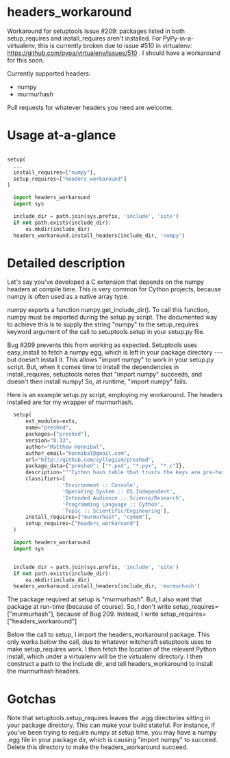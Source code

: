 headers_workaround
==================

Workaround for setuptools Issue #209: packages listed in both setup\_requires and install_requires aren't installed. For PyPy-in-a-virtualenv, this is currently broken due to issue #510 in virtualenv: https://github.com/pypa/virtualenv/issues/510 . I should have a workaround for this soon.

Currently supported headers:

* numpy
* murmurhash

Pull requests for whatever headers you need are welcome.

# Usage at-a-glance

```python

setup(
  ...
  install_requires=["numpy"],
  setup_requires=["headers_workaround"]
)

  import headers_workaround
  import sys

  include_dir = path.join(sys.prefix, 'include', 'site')
  if not path.exists(include_dir):
      os.mkdir(include_dir)
  headers_workaround.install_headers(include_dir, 'numpy')
```

# Detailed description

Let's say you've developed a C extension that depends on the numpy headers at compile time. This is very common for Cython projects, because numpy is often used as a native array type.

numpy exports a function numpy.get_include_dir(). To call this function, numpy must be imported during the setup.py script. The documented way to achieve this is to supply the string "numpy" to the setup_requires keyword argument of the call to setuptools.setup in your setup.py file.

Bug #209 prevents this from working as expected.  Setuptools uses easy_install to fetch a numpy egg, which is left in your package directory --- but doesn't install it. This allows "import numpy" to work in your setup.py script.  But, when it comes time to install the dependencies in install_requires, setuptools notes that "import numpy" succeeds, and doesn't then install numpy! So, at runtime, "import numpy" fails.

Here is an example setup.py script, employing my workaround. The headers installed are for my wrapper of murmurhash.

```python
  setup(
      ext_modules=exts,
      name="preshed",
      packages=["preshed"],
      version="0.33",
      author="Matthew Honnibal",
      author_email="honnibal@gmail.com",
      url="http://github.com/syllog1sm/preshed",
      package_data={"preshed": ["*.pxd", "*.pyx", "*.c"]},
      description="""Cython hash table that trusts the keys are pre-hashed""",
      classifiers=[
                  'Environment :: Console',
                  'Operating System :: OS Independent',
                  'Intended Audience :: Science/Research',
                  'Programming Language :: Cython',
                  'Topic :: Scientific/Engineering'],
      install_requires=["murmurhash", "cymem"],
      setup_requires=["headers_workaround"]
  )

  import headers_workaround
  import sys


  include_dir = path.join(sys.prefix, 'include', 'site')
  if not path.exists(include_dir):
      os.mkdir(include_dir)
  headers_workaround.install_headers(include_dir, 'murmurhash')
```
  
The package required at setup is "murmurhash". But, I also want that package at run-time (because of course). So, I don't write setup_requires=["murmurhash"], because of Bug 209.  Instead, I write setup_requires=["headers_workaround"]

Below the call to setup, I import the headers_workaround package. This only works *below* the call, due to whatever witchcraft setuptools uses to make setup_requires work. I then fetch the location of the relevant Python install, which under a virtualenv will be the virtualenv directory.  I then construct a path to the include dir, and tell headers_workaround to install the murmurhash headers.

# Gotchas

Note that setuptools.setup_requires leaves the .egg directories sitting in your package directory.  This can make your build stateful.  For instance, if you've been trying to require numpy at setup time, you may have a numpy .egg file in your package dir, which is causing "import numpy" to succeed. Delete this directory to make the headers_workaround succeed.
